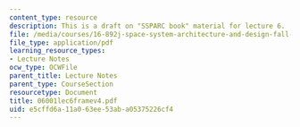 ```yaml
---
content_type: resource
description: This is a draft on "SSPARC book" material for lecture 6.
file: /media/courses/16-892j-space-system-architecture-and-design-fall-2004/e5cffd6a11a063ee53aba05375226cf4_06001lec6framev4.pdf
file_type: application/pdf
learning_resource_types:
- Lecture Notes
ocw_type: OCWFile
parent_title: Lecture Notes
parent_type: CourseSection
resourcetype: Document
title: 06001lec6framev4.pdf
uid: e5cffd6a-11a0-63ee-53ab-a05375226cf4
---
```


